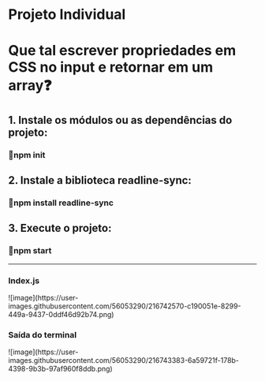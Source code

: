 # Projeto Individual

<h1>Que tal escrever propriedades em CSS no input e retornar em um array❓</h1>
<h2>1. Instale os módulos ou as dependências do projeto:</h2>
<h3>🧩npm init</h3>
<h2>2. Instale a biblioteca readline-sync:</h2>
<h3>🧩npm install readline-sync</h3>
<h2>3. Execute o projeto:</h2>
<h3>🚀npm start</h3>
<hr>








<h3>Index.js</h3>
![image](https://user-images.githubusercontent.com/56053290/216742570-c190051e-8299-449a-9437-0ddf46d92b74.png)
<h3>Saída do terminal</h3>
![image](https://user-images.githubusercontent.com/56053290/216743383-6a59721f-178b-4398-9b3b-97af960f8ddb.png)

